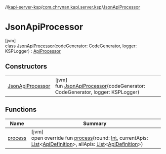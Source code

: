 //[kapi-server-ksp](../../../index.md)/[com.chrynan.kapi.server.ksp](../index.md)/[JsonApiProcessor](index.md)

# JsonApiProcessor

[jvm]\
class [JsonApiProcessor](index.md)(codeGenerator: CodeGenerator, logger: KSPLogger) : [ApiProcessor](../../../../kapi-server-processor-core/kapi-server-processor-core/com.chrynan.kapi.server.processor.core/-api-processor/index.md)

## Constructors

| | |
|---|---|
| [JsonApiProcessor](-json-api-processor.md) | [jvm]<br>fun [JsonApiProcessor](-json-api-processor.md)(codeGenerator: CodeGenerator, logger: KSPLogger) |

## Functions

| Name | Summary |
|---|---|
| [process](process.md) | [jvm]<br>open override fun [process](process.md)(round: [Int](https://kotlinlang.org/api/latest/jvm/stdlib/kotlin/-int/index.html), currentApis: [List](https://kotlinlang.org/api/latest/jvm/stdlib/kotlin.collections/-list/index.html)&lt;[ApiDefinition](../../../../kapi-server-processor-core/kapi-server-processor-core/com.chrynan.kapi.server.processor.core.model/-api-definition/index.md)&gt;, allApis: [List](https://kotlinlang.org/api/latest/jvm/stdlib/kotlin.collections/-list/index.html)&lt;[ApiDefinition](../../../../kapi-server-processor-core/kapi-server-processor-core/com.chrynan.kapi.server.processor.core.model/-api-definition/index.md)&gt;) |

